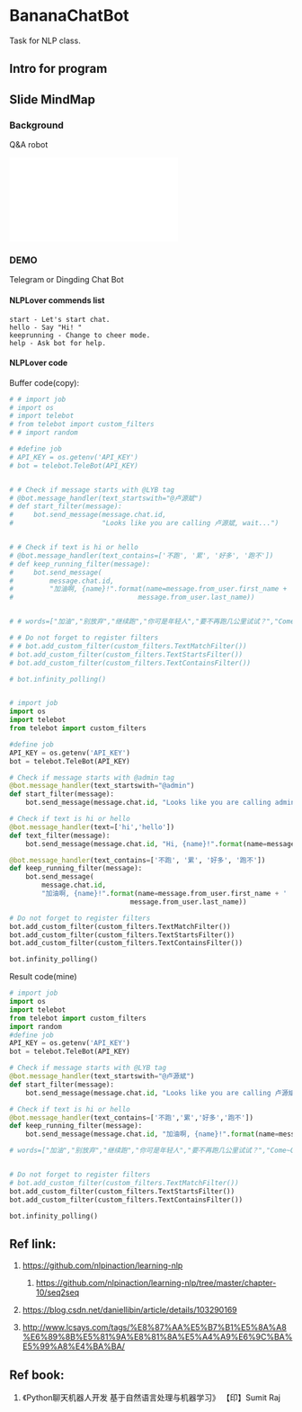 # BananaChatBot
 Task for NLP class. 



## Intro for program



## Slide MindMap

### Background

Q&A robot

<iframe src="//player.bilibili.com/player.html?aid=976216105&bvid=BV1L44y147zC&cid=426662719&page=1" scrolling="no" border="0" frameborder="no" framespacing="0" allowfullscreen="true"> </iframe>

### DEMO

Telegram or Dingding Chat Bot

#### NLPLover commends list

```shell
start - Let's start chat.
hello - Say "Hi! "
keeprunning - Change to cheer mode. 
help - Ask bot for help.
```

#### NLPLover code

Buffer code(copy):

```python
# # import job
# import os
# import telebot
# from telebot import custom_filters
# # import random

# #define job
# API_KEY = os.getenv('API_KEY')
# bot = telebot.TeleBot(API_KEY)


# # Check if message starts with @LYB tag
# @bot.message_handler(text_startswith="@卢源斌")
# def start_filter(message):
#     bot.send_message(message.chat.id,
#                      "Looks like you are calling 卢源斌, wait...")


# # Check if text is hi or hello
# @bot.message_handler(text_contains=['不跑', '累', '好多', '跑不'])
# def keep_running_filter(message):
#     bot.send_message(
#         message.chat.id,
#         "加油啊, {name}!".format(name=message.from_user.first_name + ' ' +
#                               message.from_user.last_name))


# # words=["加油","别放弃","继续跑","你可是年轻人","要不再跑几公里试试？","Come~On~","卢源斌好帅（超大声）"]

# # Do not forget to register filters
# # bot.add_custom_filter(custom_filters.TextMatchFilter())
# bot.add_custom_filter(custom_filters.TextStartsFilter())
# bot.add_custom_filter(custom_filters.TextContainsFilter())

# bot.infinity_polling()


# import job
import os
import telebot
from telebot import custom_filters

#define job
API_KEY = os.getenv('API_KEY')
bot = telebot.TeleBot(API_KEY)

# Check if message starts with @admin tag
@bot.message_handler(text_startswith="@admin")
def start_filter(message):
    bot.send_message(message.chat.id, "Looks like you are calling admin, wait...")

# Check if text is hi or hello
@bot.message_handler(text=['hi','hello'])
def text_filter(message):
    bot.send_message(message.chat.id, "Hi, {name}!".format(name=message.from_user.first_name))

@bot.message_handler(text_contains=['不跑', '累', '好多', '跑不'])
def keep_running_filter(message):
    bot.send_message(
        message.chat.id,
        "加油啊, {name}!".format(name=message.from_user.first_name + ' ' +
                              message.from_user.last_name))

# Do not forget to register filters
bot.add_custom_filter(custom_filters.TextMatchFilter())
bot.add_custom_filter(custom_filters.TextStartsFilter())
bot.add_custom_filter(custom_filters.TextContainsFilter())

bot.infinity_polling()

```

Result code(mine)

```python
# import job
import os
import telebot
from telebot import custom_filters
import random
#define job
API_KEY = os.getenv('API_KEY')
bot = telebot.TeleBot(API_KEY)

# Check if message starts with @LYB tag
@bot.message_handler(text_startswith="@卢源斌")
def start_filter(message):
    bot.send_message(message.chat.id, "Looks like you are calling 卢源斌, wait...")

# Check if text is hi or hello
@bot.message_handler(text_contains=['不跑','累','好多','跑不'])
def keep_running_filter(message):
    bot.send_message(message.chat.id, "加油啊, {name}!".format(name=message.from_user.first_name+' '+message.from_user.last_name))

# words=["加油","别放弃","继续跑","你可是年轻人","要不再跑几公里试试？","Come~On~","卢源斌好帅（超大声）"]


# Do not forget to register filters
# bot.add_custom_filter(custom_filters.TextMatchFilter())
bot.add_custom_filter(custom_filters.TextStartsFilter())
bot.add_custom_filter(custom_filters.TextContainsFilter())

bot.infinity_polling()
```



## Ref link: 

1. https://github.com/nlpinaction/learning-nlp
   1. https://github.com/nlpinaction/learning-nlp/tree/master/chapter-10/seq2seq

2. https://blog.csdn.net/daniellibin/article/details/103290169
3. http://www.lcsays.com/tags/%E8%87%AA%E5%B7%B1%E5%8A%A8%E6%89%8B%E5%81%9A%E8%81%8A%E5%A4%A9%E6%9C%BA%E5%99%A8%E4%BA%BA/

## Ref book:

1. 《Python聊天机器人开发 基于自然语言处理与机器学习》 【印】Sumit Raj
